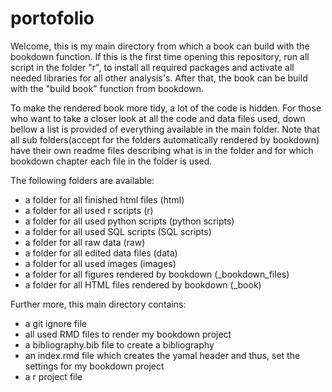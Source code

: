 # portofolio
Welcome,  this is my main directory from which a book can build with the bookdown function. If this is the first time opening this repository, run all script in the folder "r", to install all required packages and activate all needed libraries for all other analysis's. After that, the book can be build with the "build book" function from bookdown. 

To make the rendered book more tidy, a lot of the code is hidden. For those who want to take a closer look at all the code and data files used, down bellow a list is provided of everything available in the main folder. Note that all sub folders(accept for the folders automatically rendered by bookdown) have their own readme files describing what is in the folder and for which bookdown chapter each file in the folder is used. 

The following folders are available:   
- a folder for all finished html files (html) 
- a folder for all used r scripts (r)
- a folder for all used python scripts (python scripts)
- a folder for all used SQL scripts (SQL scripts)
- a folder for all raw data (raw)
- a folder for all edited data files (data)
- a folder for all used images (images)
- a folder for all figures rendered by bookdown (_bookdown_files)
- a folder for all HTML files rendered by bookdown (_book)

Further more, this main directory contains: 
- a git ignore file
- all used RMD files to render my bookdown project 
- a bibliography.bib file to create a bibliography 
- an index.rmd file which creates the yamal header and thus, set the settings for my bookdown project 
- a r project file
